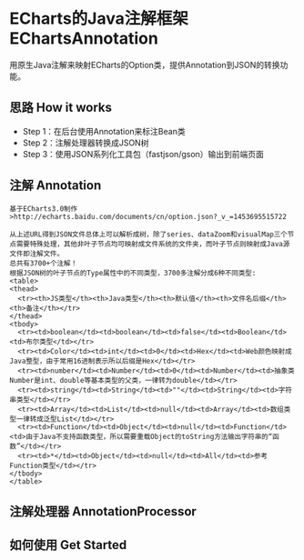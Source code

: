 # ECharts的Java注解框架 EChartsAnnotation
  用原生Java注解来映射ECharts的Option类，提供Annotation到JSON的转换功能。
  
## 思路 How it works
* Step 1：在后台使用Annotation来标注Bean类
* Step 2：注解处理器转换成JSON树
* Step 3：使用JSON系列化工具包（fastjson/gson）输出到前端页面

## 注解 Annotation
    基于ECharts3.0制作
    >http://echarts.baidu.com/documents/cn/option.json?_v_=1453695515722
    
    从上述URL得到JSON文件总体上可以解析成树，除了series、dataZoom和visualMap三个节点需要特殊处理，其他非叶子节点均可映射成文件系统的文件夹，而叶子节点则映射成Java源文件即注解文件。
    总共有3700+个注解！
    根据JSON树的叶子节点的Type属性中的不同类型，3700多注解分成6种不同类型:
    <table>
    <thead>
      <tr><th>JS类型</th><th>Java类型</th><th>默认值</th><th>文件名后缀</th><th>备注</th></tr>
    </thead>
    <tbody>
      <tr><td>boolean</td><td>boolean</td><td>false</td><td>Boolean</td><td>布尔类型</td></tr>
      <tr><td>Color</td><td>int</td><td>0</td><td>Hex</td><td>Web颜色映射成Java整型，由于常用16进制表示所以后缀是Hex</td></tr>
      <tr><td>number</td><td>Number</td><td>0</td><td>Number</td><td>抽象类Number是int、double等基本类型的父类，一律转为double</td></tr>
      <tr><td>string</td><td>String</td><td>""</td><td>String</td><td>字符串类型</td></tr>
      <tr><td>Array</td><td>List</td><td>null</td><td>Array</td><td>数组类型一律转成泛型List</td></tr>
      <tr><td>Function</td><td>Object</td><td>null</td><td>Function</td><td>由于Java不支持函数类型，所以需要重载Object的toString方法输出字符串的“函数”</td></tr>
      <tr><td>*</td><td>Object</td><td>null</td><td>All</td><td>参考Function类型</td></tr>
    </tbody>
    </table>
## 注解处理器 AnnotationProcessor

## 如何使用 Get Started

